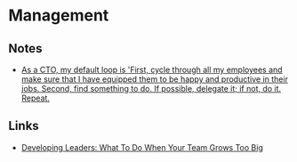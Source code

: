 # Management
## Notes
- [As a CTO, my default loop is 'First, cycle through all my employees and make sure that I have equipped them to be happy and productive in their jobs. Second, find something to do. If possible, delegate it; if not, do it. Repeat.](https://news.ycombinator.com/item?id=16802530)

## Links
- [Developing Leaders: What To Do When Your Team Grows Too Big](https://getlighthouse.com/blog/developing-leaders-team-grows-big/)